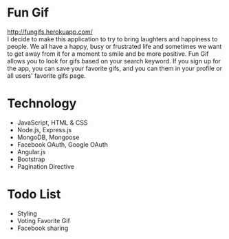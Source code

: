 # Fun Gif
http://fungifs.herokuapp.com/
<br>
I decide to make this application to try to bring laughters and happiness to people. We all have a happy, busy or frustrated life and sometimes we want to get away from it for a moment to smile and be more positive. Fun Gif allows you to look for gifs based on your search keyword. If you sign up for the app, you can save your favorite gifs, and you can them in your profile or all users' favorite gifs page.

# Technology
- JavaScript, HTML & CSS
- Node.js, Express.js
- MongoDB, Mongoose
- Facebook OAuth, Google OAuth
- Angular.js
- Bootstrap
- Pagination Directive

# Todo List
- Styling
- Voting Favorite Gif
- Facebook sharing